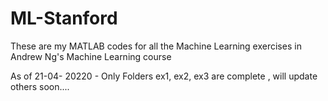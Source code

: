 # ML-Stanford
These are my MATLAB codes for all the Machine Learning exercises in Andrew Ng's Machine Learning course

As of 21-04- 20220 - Only Folders ex1, ex2, ex3 are complete , will update others soon....
